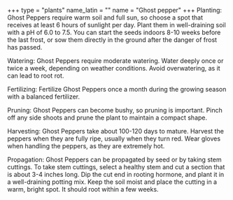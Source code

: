+++
type            = "plants"
name_latin      = ""
name            = "Ghost pepper"
+++
Planting: Ghost Peppers require warm soil and full sun, so choose a spot that receives at least 6 hours of sunlight per day. Plant them in well-draining soil with a pH of 6.0 to 7.5. You can start the seeds indoors 8-10 weeks before the last frost, or sow them directly in the ground after the danger of frost has passed.

Watering: Ghost Peppers require moderate watering. Water deeply once or twice a week, depending on weather conditions. Avoid overwatering, as it can lead to root rot.

Fertilizing: Fertilize Ghost Peppers once a month during the growing season with a balanced fertilizer.

Pruning: Ghost Peppers can become bushy, so pruning is important. Pinch off any side shoots and prune the plant to maintain a compact shape.

Harvesting: Ghost Peppers take about 100-120 days to mature. Harvest the peppers when they are fully ripe, usually when they turn red. Wear gloves when handling the peppers, as they are extremely hot.

Propagation: Ghost Peppers can be propagated by seed or by taking stem cuttings. To take stem cuttings, select a healthy stem and cut a section that is about 3-4 inches long. Dip the cut end in rooting hormone, and plant it in a well-draining potting mix. Keep the soil moist and place the cutting in a warm, bright spot. It should root within a few weeks.